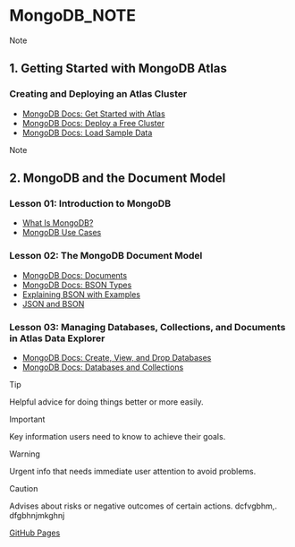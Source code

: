# MongoDB_NOTE

> [!NOTE]
> ## 1. Getting Started with MongoDB Atlas
> ### Creating and Deploying an Atlas Cluster
> - [MongoDB Docs: Get Started with Atlas](https://www.mongodb.com/docs/atlas/getting-started/?_ga=2.258920904.377694511.1722702929-460271266.1706300952)
> - [MongoDB Docs: Deploy a Free Cluster](https://www.mongodb.com/docs/atlas/tutorial/deploy-free-tier-cluster/?_ga=2.258920904.377694511.1722702929-460271266.1706300952)
> - [MongoDB Docs: Load Sample Data](https://www.mongodb.com/docs/atlas/sample-data/?_ga=2.258920904.377694511.1722702929-460271266.1706300952)

> [!NOTE]
> ## 2. MongoDB and the Document Model
> ### Lesson 01: Introduction to MongoDB
> - [What Is MongoDB?](https://www.mongodb.com/company/what-is-mongodb?_ga=2.12070390.377694511.1722702929-460271266.1706300952)
> - [MongoDB Use Cases](https://www.mongodb.com/solutions/use-cases?_ga=2.12070390.377694511.1722702929-460271266.1706300952)
> ### Lesson 02: The MongoDB Document Model
> - [MongoDB Docs: Documents](https://www.mongodb.com/docs/manual/core/document/?_ga=2.12070390.377694511.1722702929-460271266.1706300952)
> - [MongoDB Docs: BSON Types](https://www.mongodb.com/docs/manual/reference/bson-types/?_ga=2.179101414.377694511.1722702929-460271266.1706300952)
> - [Explaining BSON with Examples](https://www.mongodb.com/resources/languages/bson?_ga=2.183349604.377694511.1722702929-460271266.1706300952)
> - [JSON and BSON](https://www.mongodb.com/resources/basics/json-and-bson?_ga=2.254795466.377694511.1722702929-460271266.1706300952)
> ### Lesson 03: Managing Databases, Collections, and Documents in Atlas Data Explorer
> - [MongoDB Docs: Create, View, and Drop Databases](https://www.mongodb.com/docs/atlas/atlas-ui/databases/?_ga=2.176084320.377694511.1722702929-460271266.1706300952)
> - [MongoDB Docs: Databases and Collections](https://www.mongodb.com/docs/manual/core/databases-and-collections/?_ga=2.176084320.377694511.1722702929-460271266.1706300952)

> [!TIP]
> Helpful advice for doing things better or more easily.

> [!IMPORTANT]
> Key information users need to know to achieve their goals.

> [!WARNING]
> Urgent info that needs immediate user attention to avoid problems.

> [!CAUTION]
> Advises about risks or negative outcomes of certain actions.
> dcfvgbhm,.
> dfgbhnjmkghnj



[GitHub Pages](https://docs.github.com/en/get-started/writing-on-github/getting-started-with-writing-and-formatting-on-github/basic-writing-and-formatting-syntax#alerts)

